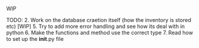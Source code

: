 WIP

TODO:
2. Work on the database craetion itself (how the inventory is stored etc) [WIP]
5. Try to add more error handling and see how its deal with in python
6. Make the functions and method use the correct type
7. Read how to set up the __init__.py file